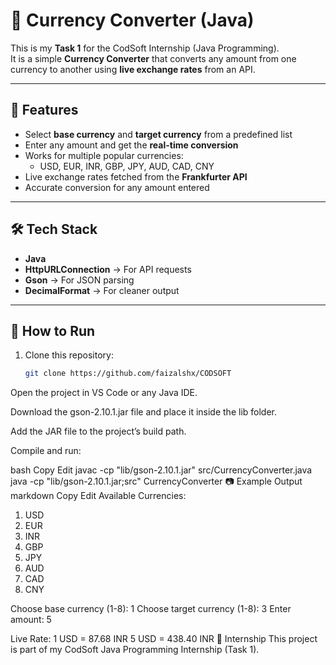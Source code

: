 # 💱 Currency Converter (Java)

This is my **Task 1** for the CodSoft Internship (Java Programming).  
It is a simple **Currency Converter** that converts any amount from one currency to another using **live exchange rates** from an API.

---

## 📌 Features
- Select **base currency** and **target currency** from a predefined list  
- Enter any amount and get the **real-time conversion**  
- Works for multiple popular currencies:  
  - USD, EUR, INR, GBP, JPY, AUD, CAD, CNY  
- Live exchange rates fetched from the **Frankfurter API**  
- Accurate conversion for any amount entered  

---

## 🛠️ Tech Stack
- **Java**  
- **HttpURLConnection** → For API requests  
- **Gson** → For JSON parsing  
- **DecimalFormat** → For cleaner output  

---

## 🚀 How to Run
1. Clone this repository:
   ```bash
   git clone https://github.com/faizalshx/CODSOFT

Open the project in VS Code or any Java IDE.

Download the gson-2.10.1.jar file and place it inside the lib folder.

Add the JAR file to the project’s build path.

Compile and run:

bash
Copy
Edit
javac -cp "lib/gson-2.10.1.jar" src/CurrencyConverter.java
java -cp "lib/gson-2.10.1.jar;src" CurrencyConverter
📷 Example Output
markdown
Copy
Edit
Available Currencies:
1. USD
2. EUR
3. INR
4. GBP
5. JPY
6. AUD
7. CAD
8. CNY

Choose base currency (1-8): 1
Choose target currency (1-8): 3
Enter amount: 5

Live Rate: 1 USD = 87.68 INR
5 USD = 438.40 INR
📌 Internship
This project is part of my CodSoft Java Programming Internship (Task 1).

